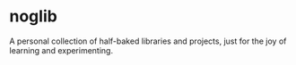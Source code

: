 # noglib

A personal collection of half-baked libraries and projects, just for the joy of learning and experimenting.
